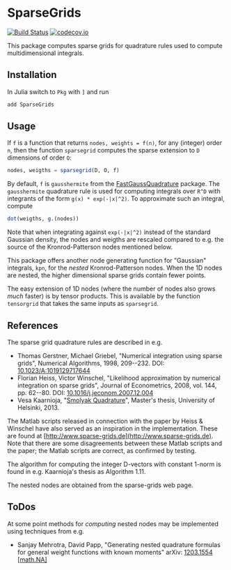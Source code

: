 # SparseGrids

[![Build Status](https://travis-ci.org/robertdj/SparseGrids.jl.svg?branch=master)](https://travis-ci.org/robertdj/SparseGrids.jl)
[![codecov.io](https://codecov.io/github/robertdj/SparseGrids.jl/coverage.svg?branch=master)](https://codecov.io/github/robertdj/SparseGrids.jl?branch=master)

This package computes sparse grids for quadrature rules used to compute multidimensional integrals.


## Installation

In Julia switch to `Pkg` with `]` and run

```julia
add SparseGrids
```


## Usage

If `f` is a function that returns `nodes, weights = f(n)`, for any (integer) order `n`, then the function `sparsegrid` computes the sparse extension to `D` dimensions of order `O`:

```julia
nodes, weigths = sparsegrid(D, O, f)
```

By default, `f` is `gausshermite` from the [FastGaussQuadrature](https://github.com/ajt60gaibb/FastGaussQuadrature.jl) package.
The `gausshermite` quadrature rule is used for computing integrals over `R^D` with integrants of the form `g(x) * exp(-|x|^2)`.
To approximate such an integral, compute

```julia
dot(weigths, g.(nodes))
```

Note that when integrating against `exp(-|x|^2)` instead of the standard Gaussian density, the nodes and weigths are rescaled compared to e.g. the source of the Kronrod-Patterson nodes mentioned below.

This package offers another node generating function for "Gaussian" integrals, `kpn`, for the *nested* Kronrod-Patterson nodes.
When the 1D nodes are nested, the higher dimensional sparse grids contain fewer points.

The easy extension of 1D nodes (where the number of nodes also grows *much* faster) is by tensor products.
This is available by the function `tensorgrid` that takes the same inputs as `sparsegrid`.


## References

The sparse grid quadrature rules are described in e.g.

* Thomas Gerstner, Michael Griebel, "Numerical integration using sparse grids", Numerical Algorithms, 1998, 209--232.
DOI: [10.1023/A:1019129717644](http://dx.doi.org/10.1023/A:1019129717644)
* Florian Heiss, Victor Winschel, "Likelihood approximation by numerical integration on sparse grids", Journal of Econometrics, 2008, vol. 144, pp. 62--80.
DOI: [10.1016/j.jeconom.2007.12.004](http://dx.doi.org/10.1016/j.jeconom.2007.12.004)
* Vesa Kaarnioja, "[Smolyak Quadrature](http://hdl.handle.net/10138/40159)", Master's thesis, University of Helsinki, 2013.

The Matlab scripts released in connection with the paper by Heiss & Winschel have also served as an inspiration in the implementation. 
These are found at [http://www.sparse-grids.de](http://www.sparse-grids.de).
Note that there are some disagreements between these Matlab scripts and the paper; the Matlab scripts are correct, as confirmed by testing.

The algorithm for computing the integer D-vectors with constant 1-norm is found in e.g. Kaarnioja's thesis as Algorithm 1.11.

The nested nodes are obtained from the sparse-grids web page.

## ToDos

At some point methods for *computing* nested nodes may be implemented using techniques from e.g.

* Sanjay Mehrotra, David Papp, "Generating nested quadrature formulas for general weight functions with known moments"
arXiv: [1203.1554 [math.NA]](http://arxiv.org/abs/1203.1554v1)

